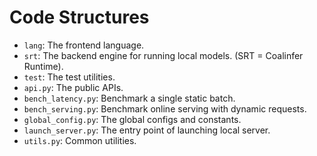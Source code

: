 # Code Structures

- `lang`: The frontend language.
- `srt`: The backend engine for running local models. (SRT = Coalinfer Runtime).
- `test`: The test utilities.
- `api.py`: The public APIs.
- `bench_latency.py`: Benchmark a single static batch.
- `bench_serving.py`: Benchmark online serving with dynamic requests.
- `global_config.py`: The global configs and constants.
- `launch_server.py`: The entry point of launching local server.
- `utils.py`: Common utilities.
